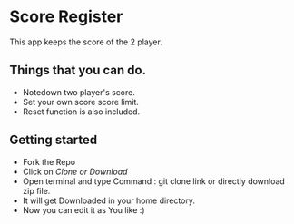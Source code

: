 # Score Register
This app keeps the score of the 2 player.
## Things that you can do.
* Notedown two player's score.
* Set your own score score limit.
* Reset function is also included.
## Getting started
* Fork the Repo
* Click on *Clone or Download*
* Open terminal and type Command : git clone link or directly download zip file.
* It will get Downloaded in your home directory.
* Now you can edit it as You like :) 
